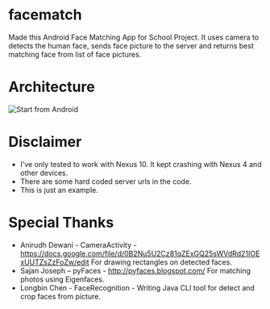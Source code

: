 facematch
=========
Made this Android Face Matching App for School Project. It uses camera to detects the human face, sends face picture to the server and returns best matching face from list of face pictures. 

Architecture
============
![Start from Android](https://raw.github.com/KenDUemura/facematch/master/OverAll_Architecture.png)

Disclaimer
==========
* I've only tested to work with Nexus 10. It kept crashing with Nexus 4 and other devices.
* There are some hard coded server urls in the code.
* This is just an example.

Special Thanks
==============
* Anirudh Dewani - CameraActivity - https://docs.google.com/file/d/0B2Nu5U2Cz81qZExGQ25sWVdRd21IOExUUTZsZzFoZw/edit For drawing rectangles on detected faces.
* Sajan Joseph – pyFaces - http://pyfaces.blogspot.com/ For matching photos using Eigenfaces.
* Longbin Chen - FaceRecognition - Writing Java CLI tool for detect and crop faces from picture.

